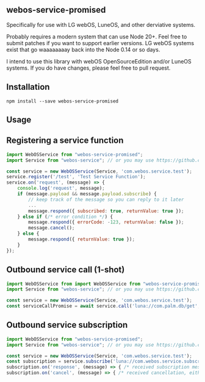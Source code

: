 webos-service-promised
----------------------
Specifically for use with LG webOS, LuneOS, and other derviative systems.

Probably requires a modern system that can use Node 20+.  Feel free to submit patches if you want to
support earlier versions.  LG webOS systems exist that go waaaaaaaay back into the Node 0.14 or so days.

I intend to use this library with webOS OpenSourceEdition and/or LuneOS systems.  If you do have changes,
please feel free to pull request.

Installation
------------
```
npm install --save webos-service-promised
```

Usage
-----

Registering a service function
------------------------------
```javascript
import WebOSService from "webos-service-promised";
import Service from "webos-service"; // or you may use https://github.com/ericblade/webos-service-stub.git

const service = new WebOSService(Service, 'com.webos.service.test');
service.register('/test', 'Test Service Function');
service.on('request', (message) => {
    console.log('request', message);
    if (message.payload && message.payload.subscribe) {
        // keep track of the message so you can reply to it later
        ...
        message.respond({ subscribed: true, returnValue: true });
    } else if (/* error condition */) {
        message.respond({ errorCode: -123, returnValue: false });
        message.cancel();
    } else {
        message.respond({ returnValue: true });
    }
});
```

Outbound service call (1-shot)
------------------------------
```javascript
import WebOSService from import WebOSService from "webos-service-promised";
import Service from "webos-service"; // or you may use https://github.com/ericblade/webos-service-stub.git

const service = new WebOSService(Service, 'com.webos.service.test');
const serviceCallPromise = await service.call('luna://com.palm.db/get', { dbCallParams });
```

Outbound service subscription
-----------------------------
```javascript
import WebOSService from "webos-service-promised";
import Service from "webos-service"; // or you may use https://github.com/ericblade/webos-service-stub.git

const service = new WebOSService(Service, 'com.webos.service.test');
const subscription = service.subscribe('luna://com.webos.service.subscriptionthing/getSubscription', { subscribe: true });
subscription.on('response', (message) => { /* received subscription message */ });
subscription.on('cancel', (message) => { /* received cancellation, either renew subscription, or go away for now */ });
```

